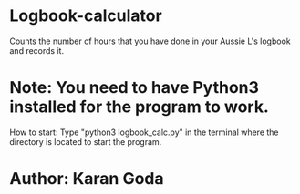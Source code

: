 # Logbook-calculator
Counts the number of hours that you have done in your Aussie L's logbook and records it.

# Note: You need to have Python3 installed for the program to work.

How to start:
Type "python3 logbook_calc.py" in the terminal where the directory is located to start the program.

# Author: Karan Goda
